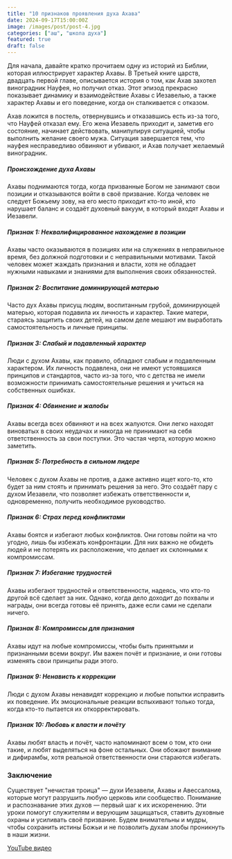 ```yaml
---
title: "10 признаков проявления духа Ахава"
date: 2024-09-17T15:00:00Z
image: /images/post/post-4.jpg
categories: ["аш", "школа духа"]
featured: true
draft: false
---
```


Для начала, давайте кратко прочитаем одну из историй из Библии, которая иллюстрирует характер Ахавы. В Третьей книге царств, двадцать первой главе, описывается история о том, как Ахав захотел виноградник Науфея, но получил отказ. Этот эпизод прекрасно показывает динамику и взаимодействие Ахавы с Иезавелью, а также характер Ахавы и его поведение, когда он сталкивается с отказом.

Ахав ложится в постель, отвернувшись и отказавшись есть из-за того, что Науфей отказал ему. Его жена Иезавель приходит и, заметив его состояние, начинает действовать, манипулируя ситуацией, чтобы выполнить желание своего мужа. Ситуация завершается тем, что науфея несправедливо обвиняют и убивают, и Ахав получает желаемый виноградник.

##### Происхождение духа Ахавы

Ахавы поднимаются тогда, когда призванные Богом не занимают свои позиции и отказываются войти в своё призвание. Когда человек не следует Божьему зову, на его место приходит кто-то иной, кто нарушает баланс и создаёт духовный вакуум, в который входят Ахавы и Иезавели.

##### Признак 1: Неквалифицированное нахождение в позиции

Ахавы часто оказываются в позициях или на служениях в неправильное время, без должной подготовки и с неправильными мотивами. Такой человек может жаждать признания и власти, хотя не обладает нужными навыками и знаниями для выполнения своих обязанностей.

##### Признак 2: Воспитание доминирующей матерью

Часто дух Ахавы присущ людям, воспитанным грубой, доминирующей матерью, которая подавила их личность и характер. Такие матери, стараясь защитить своих детей, на самом деле мешают им выработать самостоятельность и личные принципы.

##### Признак 3: Слабый и подавленный характер

Люди с духом Ахавы, как правило, обладают слабым и подавленным характером. Их личность подавлена, они не имеют устоявшихся принципов и стандартов, часто из-за того, что с детства не имели возможности принимать самостоятельные решения и учиться на собственных ошибках.

##### Признак 4: Обвинение и жалобы

Ахавы всегда всех обвиняют и на всех жалуются. Они легко находят виноватых в своих неудачах и никогда не принимают на себя ответственность за свои поступки. Это частая черта, которую можно заметить.

##### Признак 5: Потребность в сильном лидере

Человек с духом Ахавы не против, а даже активно ищет кого-то, кто будет за ним стоять и принимать решения за него. Это создаёт пару с духом Иезавели, что позволяет избежать ответственности и, одновременно, получить необходимое руководство.

##### Признак 6: Страх перед конфликтами

Ахавы боятся и избегают любых конфликтов. Они готовы пойти на что угодно, лишь бы избежать конфронтации. Для них важно не обидеть людей и не потерять их расположение, что делает их склонными к компромиссам.

##### Признак 7: Избегание трудностей

Ахавы избегают трудностей и ответственности, надеясь, что кто-то другой всё сделает за них. Однако, когда дело доходит до похвалы и награды, они всегда готовы её принять, даже если сами не сделали ничего.

##### Признак 8: Компромиссы для признания

Ахавы идут на любые компромиссы, чтобы быть принятыми и признанными всеми вокруг. Им важен почёт и признание, и они готовы изменять свои принципы ради этого.

##### Признак 9: Ненависть к коррекции

Люди с духом Ахавы ненавидят коррекцию и любые попытки исправить их поведение. Их эмоциональные реакции вспыхивают только тогда, когда кто-то пытается их откорректировать.

##### Признак 10: Любовь к власти и почёту

Ахавы любят власть и почёт, часто напоминают всем о том, кто они такие, и любят выделяться на фоне остальных. Они обожают внимание и дифирамбы, хотя реальной ответственности они стараются избегать.

### Заключение

Существует "нечистая троица" — духи Иезавели, Ахавы и Авессалома, которые могут разрушить любую церковь или сообщество. Понимание и распознавание этих духов — первый шаг к их искоренению. Эти уроки помогут служителям и верующим защищаться, ставить духовные охраны и усиливать своё призвание. Будем внимательны и мудры, чтобы сохранить истины Божьи и не позволить духам злобы проникнуть в наши жизни.

[YouTube видео](https://youtu.be/ALSlnUsunnw?si=PzlJJLhVh8rN1oK1)
